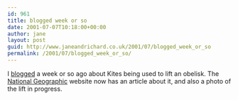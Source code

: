 ```yaml
---
id: 961
title: blogged week or so
date: 2001-07-07T10:18:00+00:00
author: jane
layout: post
guid: http://www.janeandrichard.co.uk/2001/07/blogged_week_or_so
permalink: /2001/07/blogged_week_or_so/
---
```

I [blogged](http://www.janeandrichard.co.uk/2001/06/kites_used_to_build_the_pyramids?) a week or so ago about Kites being used to lift an obelisk. The [National Geographic](http://news.nationalgeographic.com/news/2001/06/0628_caltechobelisk.html) website now has an article about it, and also a photo of the lift in progress.